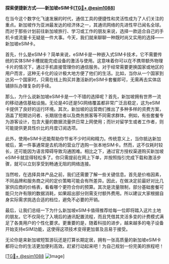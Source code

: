 **探索便捷新方式——新加坡eSIM卡[[TG💪+ @esim1088](https://t.me/s/esim1088)]**

在当今这个数字化飞速发展的时代，通信工具的便捷性和灵活性成为了人们关注的重点。新加坡作为亚洲最发达的经济体之一，其通讯网络的先进性早已闻名全球。而对于那些计划前往新加坡旅行、学习或工作的朋友来说，选择一款适合自己的手机卡或流量卡无疑是一件大事。今天，我们就来聊聊一种既时尚又实用的选择——新加坡eSIM卡。

首先，什么是eSIM卡？简单来说，eSIM卡是一种嵌入式SIM卡技术，它不需要传统的实体SIM卡槽就能完成设备的激活与使用。这意味着你可以在不携带额外物理卡片的情况下，通过手机直接管理你的通信服务。对于经常需要更换国家或地区的用户而言，这种无卡化的设计极大地方便了他们的生活。比如，当你从一个国家到达另一个国家时，只需在线上购买并激活新的eSIM卡套餐即可，无需再去实体店铺排队办理复杂的手续。

那么，为什么说新加坡eSIM卡是一个不错的选择呢？首先，新加坡拥有世界一流的移动通信基础设施。无论是4G还是5G网络覆盖都非常广泛且稳定，这为eSIM卡提供了良好的运行环境。其次，新加坡的运营商们推出了多种多样的资费方案，涵盖了短期访问者、长期居住者以及商务旅客等不同需求群体。例如，有些套餐专为游客设计，包含大量的数据流量供日常上网使用；而针对留学生或者工作者，则可能提供更具性价比的月度订阅选项。

此外，使用eSIM卡还能帮助你节省不少时间和精力。传统意义上，当你抵达新加坡后，第一件事通常是去机场的营业厅选购一张本地SIM卡。然而，这不仅耗时较长，还可能因为语言障碍导致沟通困难。相比之下，通过官方授权渠道购买新加坡eSIM卡就显得轻松多了。你只需提前在网上下单，并按照指引完成下载和激活步骤，就可以立刻享受到畅通无阻的网络连接。

当然啦，在选择具体产品之前，我们还需要了解一些关键信息。首先是价格因素，不同品牌和服务商之间的定价策略可能会有所差异。因此，在做决定前最好对比几家供应商的价格表，看看哪个更符合你的预算。其次是流量限制，部分基础套餐可能只允许有限的数据消耗，如果超出部分则需支付额外费用。所以建议大家根据自身实际需求挑选合适的档位，避免不必要的开销。

最后，让我们总结一下为什么新加坡eSIM卡值得推荐给每一位即将踏入这片土地的朋友。它不仅简化了入境后的通讯配置流程，而且凭借其灵活多变的计费模式满足了各类用户的个性化要求。更重要的是，随着科技的进步，越来越多的电子设备开始支持eSIM功能，这使得这项技术变得更加普及且易于接受。

无论你是来新加坡短暂游玩还是打算长期定居，拥有一张高质量的新加坡eSIM卡都将让你的生活更加便利高效。赶紧行动起来吧！为自己规划一份完美的旅程吧！

[[TG💪+ @esim1088](https://t.me/s/esim1088) ![Image](https://i.postimg.cc/4NQfJmqS/Snipaste-2025-05-13-00-14-12.png)]